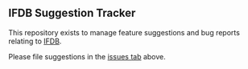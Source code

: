 ## IFDB Suggestion Tracker

This repository exists to manage feature suggestions and bug reports
relating to [IFDB][].

Please file suggestions in the [issues tab][issues] above.

[IFDB]: https://ifdb.org/
[issues]: https://github.com/iftechfoundation/ifdb-suggestion-tracker/issues
